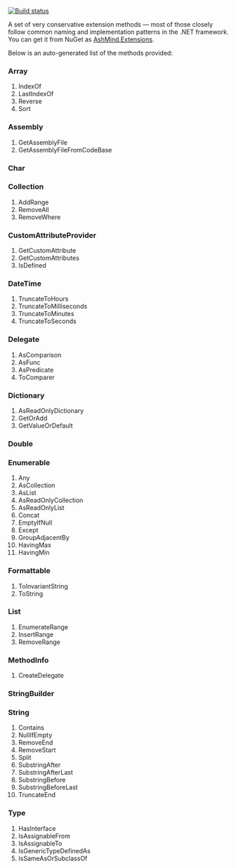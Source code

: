 [![Build status](https://ci.appveyor.com/api/projects/status/jg5841626qcwpc6b)](https://ci.appveyor.com/project/ashmind/ashmind-extensions)

A set of very conservative extension methods — most of those closely follow common naming and implementation patterns in the .NET framework. You can get it from NuGet as [AshMind.Extensions](https://www.nuget.org/packages/AshMind.Extensions/).

Below is an auto-generated list of the methods provided:
### Array
  1. IndexOf
  2. LastIndexOf
  3. Reverse
  4. Sort

### Assembly
  1. GetAssemblyFile
  2. GetAssemblyFileFromCodeBase

### Char

### Collection
  1. AddRange
  2. RemoveAll
  3. RemoveWhere

### CustomAttributeProvider
  1. GetCustomAttribute
  2. GetCustomAttributes
  3. IsDefined

### DateTime
  1. TruncateToHours
  2. TruncateToMilliseconds
  3. TruncateToMinutes
  4. TruncateToSeconds

### Delegate
  1. AsComparison
  2. AsFunc
  3. AsPredicate
  4. ToComparer

### Dictionary
  1. AsReadOnlyDictionary
  2. GetOrAdd
  3. GetValueOrDefault

### Double

### Enumerable
  1. Any
  2. AsCollection
  3. AsList
  4. AsReadOnlyCollection
  5. AsReadOnlyList
  6. Concat
  7. EmptyIfNull
  8. Except
  9. GroupAdjacentBy
  10. HavingMax
  11. HavingMin

### Formattable
  1. ToInvariantString
  2. ToString

### List
  1. EnumerateRange
  2. InsertRange
  3. RemoveRange

### MethodInfo
  1. CreateDelegate

### StringBuilder

### String
  1. Contains
  2. NullIfEmpty
  3. RemoveEnd
  4. RemoveStart
  5. Split
  6. SubstringAfter
  7. SubstringAfterLast
  8. SubstringBefore
  9. SubstringBeforeLast
  10. TruncateEnd

### Type
  1. HasInterface
  2. IsAssignableFrom
  3. IsAssignableTo
  4. IsGenericTypeDefinedAs
  5. IsSameAsOrSubclassOf

